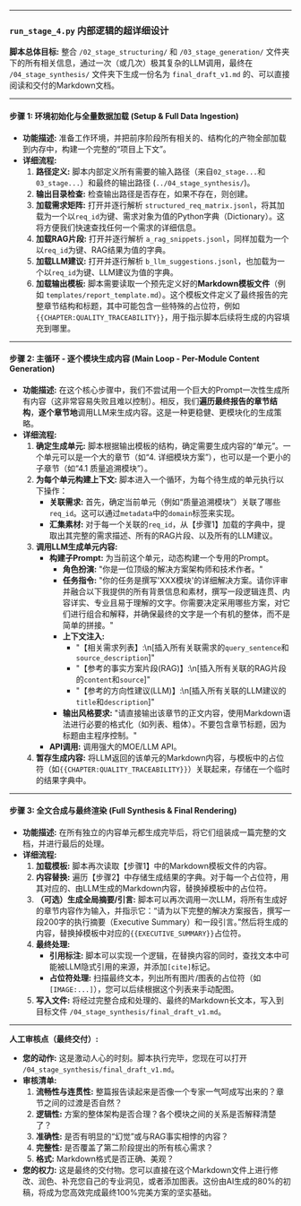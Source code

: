 
---

### `run_stage_4.py` 内部逻辑的超详细设计

**脚本总体目标:** 整合 `/02_stage_structuring/` 和 `/03_stage_generation/` 文件夹下的所有相关信息，通过一次（或几次）极其复杂的LLM调用，最终在 `/04_stage_synthesis/` 文件夹下生成一份名为 `final_draft_v1.md` 的、可以直接阅读和交付的Markdown文档。

---

#### **步骤 1: 环境初始化与全量数据加载 (Setup & Full Data Ingestion)**

*   **功能描述:** 准备工作环境，并把前序阶段所有相关的、结构化的产物全部加载到内存中，构建一个完整的“项目上下文”。
*   **详细流程:**
    1.  **路径定义:** 脚本内部定义所有需要的输入路径（来自`02_stage...`和`03_stage...`）和最终的输出路径 (`../04_stage_synthesis/`)。
    2.  **输出目录检查:** 检查输出路径是否存在，如果不存在，则创建。
    3.  **加载需求矩阵:** 打开并逐行解析 `structured_req_matrix.jsonl`，将其加载为一个以`req_id`为键、需求对象为值的Python字典（Dictionary）。这将方便我们快速查找任何一个需求的详细信息。
    4.  **加载RAG片段:** 打开并逐行解析 `a_rag_snippets.jsonl`，同样加载为一个以`req_id`为键、RAG结果为值的字典。
    5.  **加载LLM建议:** 打开并逐行解析 `b_llm_suggestions.jsonl`，也加载为一个以`req_id`为键、LLM建议为值的字典。
    6.  **加载输出模板:** 脚本需要读取一个预先定义好的**Markdown模板文件**（例如 `templates/report_template.md`）。这个模板文件定义了最终报告的完整章节结构和标题，其中可能包含一些特殊的占位符，例如 `{{CHAPTER:QUALITY_TRACEABILITY}}`，用于指示脚本后续将生成的内容填充到哪里。

---

#### **步骤 2: 主循环 - 逐个模块生成内容 (Main Loop - Per-Module Content Generation)**

*   **功能描述:** 在这个核心步骤中，我们不尝试用一个巨大的Prompt一次性生成所有内容（这非常容易失败且难以控制）。相反，我们**遍历最终报告的章节结构**，**逐个章节地**调用LLM来生成内容。这是一种更稳健、更模块化的生成策略。
*   **详细流程:**
    1.  **确定生成单元:** 脚本根据输出模板的结构，确定需要生成内容的“单元”。一个单元可以是一个大的章节（如“4. 详细模块方案”），也可以是一个更小的子章节（如“4.1 质量追溯模块”）。
    2.  **为每个单元构建上下文:** 脚本进入一个循环，为每个待生成的单元执行以下操作：
        *   **关联需求:** 首先，确定当前单元（例如“质量追溯模块”）关联了哪些`req_id`。这可以通过`metadata`中的`domain`标签来实现。
        *   **汇集素材:** 对于每一个关联的`req_id`，从【步骤1】加载的字典中，提取出其完整的需求描述、所有的RAG片段、以及所有的LLM建议。
    3.  **调用LLM生成单元内容:**
        *   **构建子Prompt:** 为当前这个单元，动态构建一个专用的Prompt。
            *   **角色扮演:** "你是一位顶级的解决方案架构师和技术作者。"
            *   **任务指令:** "你的任务是撰写'XXX模块'的详细解决方案。请你评审并融合以下我提供的所有背景信息和素材，撰写一段逻辑连贯、内容详实、专业且易于理解的文字。你需要决定采用哪些方案，对它们进行组合和解释，并确保最终的文字是一个有机的整体，而不是简单的拼接。"
            *   **上下文注入:**
                *   "【相关需求列表】:\n[插入所有关联需求的`query_sentence`和`source_description`]"
                *   "【参考的事实方案片段(RAG)】:\n[插入所有关联的RAG片段的`content`和`source`]"
                *   "【参考的方向性建议(LLM)】:\n[插入所有关联的LLM建议的`title`和`description`]"
            *   **输出风格要求:** "请直接输出该章节的正文内容，使用Markdown语法进行必要的格式化（如列表、粗体）。不要包含章节标题，因为标题由主程序控制。"
        *   **API调用:** 调用强大的MOE/LLM API。
    4.  **暂存生成内容:** 将LLM返回的该单元的Markdown内容，与模板中的占位符（如`{{CHAPTER:QUALITY_TRACEABILITY}}`）关联起来，存储在一个临时的结果字典中。

---

#### **步骤 3: 全文合成与最终渲染 (Full Synthesis & Final Rendering)**

*   **功能描述:** 在所有独立的内容单元都生成完毕后，将它们组装成一篇完整的文档，并进行最后的处理。
*   **详细流程:**
    1.  **加载模板:** 脚本再次读取【步骤1】中的Markdown模板文件的内容。
    2.  **内容替换:** 遍历【步骤2】中存储生成结果的字典。对于每一个占位符，用其对应的、由LLM生成的Markdown内容，替换掉模板中的占位符。
    3.  **（可选）生成全局摘要/引言:** 脚本可以再次调用一次LLM，将所有生成好的章节内容作为输入，并指示它：“请为以下完整的解决方案报告，撰写一段200字的执行摘要（Executive Summary）和一段引言。”然后将生成的内容，替换掉模板中对应的`{{EXECUTIVE_SUMMARY}}`占位符。
    4.  **最终处理:**
        *   **引用标注:** 脚本可以实现一个逻辑，在替换内容的同时，查找文本中可能被LLM隐式引用的来源，并添加`[cite]`标记。
        *   **占位符处理:** 扫描最终文本，列出所有图片/图表的占位符（如`[IMAGE:...]`），您可以后续根据这个列表来手动配图。
    5.  **写入文件:** 将经过完整合成和处理的、最终的Markdown长文本，写入到目标文件 `/04_stage_synthesis/final_draft_v1.md`。

---

**人工审核点（最终交付）:**
*   **您的动作:** 这是激动人心的时刻。脚本执行完毕，您现在可以打开 `/04_stage_synthesis/final_draft_v1.md`。
*   **审核清单:**
    1.  **流畅性与连贯性:** 整篇报告读起来是否像一个专家一气呵成写出来的？章节之间的过渡是否自然？
    2.  **逻辑性:** 方案的整体架构是否合理？各个模块之间的关系是否解释清楚了？
    3.  **准确性:** 是否有明显的“幻觉”或与RAG事实相悖的内容？
    4.  **完整性:** 是否覆盖了第二阶段提出的所有核心需求？
    5.  **格式:** Markdown格式是否正确、美观？
*   **您的权力:** 这是最终的交付物。您可以直接在这个Markdown文件上进行修改、润色、补充您自己的专业洞见，或者添加图表。这份由AI生成的80%的初稿，将成为您高效完成最终100%完美方案的坚实基础。


